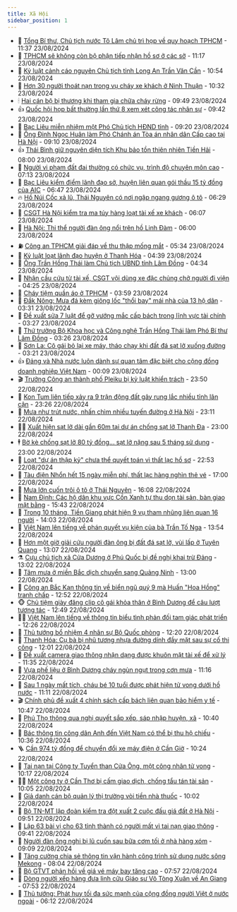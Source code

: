 ```yaml
---
title: Xã Hội
sidebar_position: 1
---
```


<!-- dantri-xa-hoi:START -->
- 🫣 [Tổng Bí thư, Chủ tịch nước Tô Lâm chủ trì họp về quy hoạch TPHCM](https://dantri.com.vn/xa-hoi/tong-bi-thu-chu-tich-nuoc-to-lam-chu-tri-hop-ve-quy-hoach-tphcm-20240823183101407.htm) - 11:37 23/08/2024
- 💼 [TPHCM sẽ không còn bộ phận tiếp nhận hồ sơ ở các sở](https://dantri.com.vn/xa-hoi/tphcm-se-khong-con-bo-phan-tiep-nhan-ho-so-o-cac-so-20240823175048282.htm) - 11:17 23/08/2024
- 🎊 [Kỷ luật cảnh cáo nguyên Chủ tịch tỉnh Long An Trần Văn Cần](https://dantri.com.vn/xa-hoi/ky-luat-canh-cao-nguyen-chu-tich-tinh-long-an-tran-van-can-20240823175211781.htm) - 10:54 23/08/2024
- 🙉 [Hơn 30 người thoát nạn trong vụ cháy xe khách ở Ninh Thuận](https://dantri.com.vn/xa-hoi/hon-30-nguoi-thoat-nan-trong-vu-chay-xe-khach-o-ninh-thuan-20240823171347233.htm) - 10:32 23/08/2024
- 🕯 [Hai cán bộ bị thương khi tham gia chữa cháy rừng](https://dantri.com.vn/xa-hoi/hai-can-bo-bi-thuong-khi-tham-gia-chua-chay-rung-20240823161653469.htm) - 09:49 23/08/2024
- 👍 [Quốc hội họp bất thường lần thứ 8 xem xét công tác nhân sự](https://dantri.com.vn/xa-hoi/quoc-hoi-hop-bat-thuong-lan-thu-8-xem-xet-cong-tac-nhan-su-20240823163358180.htm) - 09:42 23/08/2024
- 🤖 [Bạc Liêu miễn nhiệm một Phó Chủ tịch HĐND tỉnh](https://dantri.com.vn/xa-hoi/bac-lieu-mien-nhiem-mot-pho-chu-tich-hdnd-tinh-20240823145537151.htm) - 09:20 23/08/2024
- 🙉 [Ông Đinh Ngọc Huân làm Phó Chánh án Tòa án nhân dân Cấp cao tại Hà Nội](https://dantri.com.vn/xa-hoi/ong-dinh-ngoc-huan-lam-pho-chanh-an-toa-an-nhan-dan-cap-cao-tai-ha-noi-20240823150207746.htm) - 09:10 23/08/2024
- 👍 [Thái Bình giữ nguyên diện tích Khu bảo tồn thiên nhiên Tiền Hải](https://dantri.com.vn/xa-hoi/thai-binh-giu-nguyen-dien-tich-khu-bao-ton-thien-nhien-tien-hai-20240823145324456.htm) - 08:00 23/08/2024
- 🗽 [Người vi phạm đất đai thường có chức vụ, trình độ chuyên môn cao](https://dantri.com.vn/xa-hoi/nguoi-vi-pham-dat-dai-thuong-co-chuc-vu-trinh-do-chuyen-mon-cao-20240823140307577.htm) - 07:13 23/08/2024
- 🗽 [Bạc Liêu kiểm điểm lãnh đạo sở, huyện liên quan gói thầu 15 tỷ đồng của AIC](https://dantri.com.vn/xa-hoi/bac-lieu-kiem-diem-lanh-dao-so-huyen-lien-quan-goi-thau-15-ty-dong-cua-aic-20240823112513003.htm) - 06:47 23/08/2024
- 🔥 [Hồ Núi Cốc xả lũ, Thái Nguyên có nơi ngập ngang gương ô tô](https://dantri.com.vn/xa-hoi/ho-nui-coc-xa-lu-thai-nguyen-co-noi-ngap-ngang-guong-o-to-20240823131530012.htm) - 06:29 23/08/2024
- 🦒 [CSGT Hà Nội kiểm tra ma túy hàng loạt tài xế xe khách](https://dantri.com.vn/xa-hoi/csgt-ha-noi-kiem-tra-ma-tuy-hang-loat-tai-xe-xe-khach-20240823111729649.htm) - 06:07 23/08/2024
- 🧐 [Hà Nội: Thi thể người đàn ông nổi trên hồ Linh Đàm](https://dantri.com.vn/xa-hoi/ha-noi-thi-the-nguoi-dan-ong-noi-tren-ho-linh-dam-20240823115118029.htm) - 06:00 23/08/2024
- ⛽️ [Công an TPHCM giải đáp về thu thập mống mắt](https://dantri.com.vn/xa-hoi/cong-an-tphcm-giai-dap-ve-thu-thap-mong-mat-20240823114633098.htm) - 05:34 23/08/2024
- 🚀 [Kỷ luật loạt lãnh đạo huyện ở Thanh Hóa](https://dantri.com.vn/xa-hoi/ky-luat-loat-lanh-dao-huyen-o-thanh-hoa-20240823105539755.htm) - 04:39 23/08/2024
- 🦒 [Ông Trần Hồng Thái làm Chủ tịch UBND tỉnh Lâm Đồng](https://dantri.com.vn/xa-hoi/ong-tran-hong-thai-lam-chu-tich-ubnd-tinh-lam-dong-20240823092517222.htm) - 04:34 23/08/2024
- 🦅 [Nhận cầu cứu từ tài xế, CSGT vội dùng xe đặc chủng chở người đi viện](https://dantri.com.vn/xa-hoi/nhan-cau-cuu-tu-tai-xe-csgt-voi-dung-xe-dac-chung-cho-nguoi-di-vien-20240823105202045.htm) - 04:25 23/08/2024
- 🚀 [Cháy tiệm quần áo ở TPHCM](https://dantri.com.vn/xa-hoi/chay-tiem-quan-ao-o-tphcm-20240823101537837.htm) - 03:59 23/08/2024
- 🦅 [Đắk Nông: Mưa đá kèm giông lốc &quot;thổi bay&quot; mái nhà của 13 hộ dân](https://dantri.com.vn/xa-hoi/dak-nong-mua-da-kem-giong-loc-thoi-bay-mai-nha-cua-13-ho-dan-20240823093003563.htm) - 03:31 23/08/2024
- 🤠 [Đề xuất sửa 7 luật để gỡ vướng mắc cấp bách trong lĩnh vực tài chính](https://dantri.com.vn/xa-hoi/de-xuat-sua-7-luat-de-go-vuong-mac-cap-bach-trong-linh-vuc-tai-chinh-20240823094051954.htm) - 03:27 23/08/2024
- 💄 [Thứ trưởng Bộ Khoa học và Công nghệ Trần Hồng Thái làm Phó Bí thư Lâm Đồng](https://dantri.com.vn/xa-hoi/thu-truong-bo-khoa-hoc-va-cong-nghe-tran-hong-thai-lam-pho-bi-thu-lam-dong-20240823095528028.htm) - 03:26 23/08/2024
- 🥷 [Sơn La: Cô gái bỏ lại xe máy, tháo chạy khi đất đá sạt lở xuống đường](https://dantri.com.vn/xa-hoi/son-la-co-gai-bo-lai-xe-may-thao-chay-khi-dat-da-sat-lo-xuong-duong-20240823101446400.htm) - 03:21 23/08/2024
- 👍 [Đảng và Nhà nước luôn dành sự quan tâm đặc biệt cho cộng đồng doanh nghiệp Việt Nam](https://dantri.com.vn/xa-hoi/dang-va-nha-nuoc-luon-danh-su-quan-tam-dac-biet-cho-cong-dong-doanh-nghiep-viet-nam-20240823070857434.htm) - 00:09 23/08/2024
- 🎬 [Trưởng Công an thành phố Pleiku bị kỷ luật khiển trách](https://dantri.com.vn/xa-hoi/truong-cong-an-thanh-pho-pleiku-bi-ky-luat-khien-trach-20240823061912880.htm) - 23:50 22/08/2024
- 🦒 [Kon Tum liên tiếp xảy ra 9 trận động đất gây rung lắc nhiều tỉnh lân cận](https://dantri.com.vn/xa-hoi/kon-tum-lien-tiep-xay-ra-9-tran-dong-dat-gay-rung-lac-nhieu-tinh-lan-can-20240823054932645.htm) - 23:26 22/08/2024
- 🌊 [Mưa như trút nước, nhấn chìm nhiều tuyến đường ở Hà Nội](https://dantri.com.vn/xa-hoi/mua-nhu-trut-nuoc-nhan-chim-nhieu-tuyen-duong-o-ha-noi-20240823005957568.htm) - 23:11 22/08/2024
- 🧑‍💻 [Xuất hiện sạt lở dài gần 60m tại dự án chống sạt lở Thanh Đa](https://dantri.com.vn/xa-hoi/xuat-hien-sat-lo-dai-gan-60m-tai-du-an-chong-sat-lo-thanh-da-20240822142514505.htm) - 23:00 22/08/2024
- 🕴 [Bờ kè chống sạt lở 80 tỷ đồng... sạt lở nặng sau 5 tháng sử dụng](https://dantri.com.vn/xa-hoi/bo-ke-chong-sat-lo-80-ty-dong-sat-lo-nang-sau-5-thang-su-dung-20240822161007333.htm) - 23:00 22/08/2024
- 🤔 [Loạt &quot;dự án thập kỷ&quot; chưa thể quyết toán vì thất lạc hồ sơ](https://dantri.com.vn/xa-hoi/loat-du-an-thap-ky-chua-the-quyet-toan-vi-that-lac-ho-so-20240822164815472.htm) - 22:53 22/08/2024
- 💄 [Tàu điện Nhổn hết 15 ngày miễn phí, thất lạc hàng nghìn thẻ vé](https://dantri.com.vn/xa-hoi/tau-dien-nhon-het-15-ngay-mien-phi-that-lac-hang-nghin-the-ve-20240822222749256.htm) - 17:00 22/08/2024
- 🧠 [Mưa lớn cuốn trôi ô tô ở Thái Nguyên](https://dantri.com.vn/xa-hoi/mua-lon-cuon-troi-o-to-o-thai-nguyen-20240822225817332.htm) - 16:08 22/08/2024
- 🦣 [Nam Định: Các hộ dân khu vực Cồn Xanh tự thu dọn tài sản, bàn giao mặt bằng](https://dantri.com.vn/xa-hoi/nam-dinh-cac-ho-dan-khu-vuc-con-xanh-tu-thu-don-tai-san-ban-giao-mat-bang-20240822222410025.htm) - 15:43 22/08/2024
- 💫 [Trong 10 tháng, Tiền Giang phát hiện 9 vụ tham nhũng liên quan 16 người](https://dantri.com.vn/xa-hoi/trong-10-thang-tien-giang-phat-hien-9-vu-tham-nhung-lien-quan-16-nguoi-20240822191745903.htm) - 14:03 22/08/2024
- 🚀 [Việt Nam lên tiếng về phán quyết vụ kiện của bà Trần Tố Nga](https://dantri.com.vn/xa-hoi/viet-nam-len-tieng-ve-phan-quyet-vu-kien-cua-ba-tran-to-nga-20240822181744002.htm) - 13:54 22/08/2024
- 🤔 [Hơn một giờ giải cứu người đàn ông bị đất đá sạt lở, vùi lấp ở Tuyên Quang](https://dantri.com.vn/xa-hoi/hon-mot-gio-giai-cuu-nguoi-dan-ong-bi-dat-da-sat-lo-vui-lap-o-tuyen-quang-20240822195717884.htm) - 13:07 22/08/2024
- ⚗️ [Cựu chủ tịch xã Cửa Dương ở Phú Quốc bị đề nghị khai trừ Đảng](https://dantri.com.vn/xa-hoi/cuu-chu-tich-xa-cua-duong-o-phu-quoc-bi-de-nghi-khai-tru-dang-20240822192551535.htm) - 13:02 22/08/2024
- 🫶 [Tâm mưa ở miền Bắc dịch chuyển sang Quảng Ninh](https://dantri.com.vn/xa-hoi/tam-mua-o-mien-bac-dich-chuyen-sang-quang-ninh-20240822193823377.htm) - 13:00 22/08/2024
- 🌮 [Công an Bắc Kạn thông tin về biển ngũ quý 9 mà Huấn &quot;Hoa Hồng&quot; tranh chấp](https://dantri.com.vn/xa-hoi/cong-an-bac-kan-thong-tin-ve-bien-ngu-quy-9-ma-huan-hoa-hong-tranh-chap-20240822194635018.htm) - 12:52 22/08/2024
- 🐵 [Chủ tiệm giày đăng clip cô gái khỏa thân ở Bình Dương để câu lượt tương tác](https://dantri.com.vn/xa-hoi/chu-tiem-giay-dang-clip-co-gai-khoa-than-o-binh-duong-de-cau-luot-tuong-tac-20240822192649110.htm) - 12:49 22/08/2024
- 🧑‍🏫 [Việt Nam lên tiếng về thông tin biểu tình phản đối tam giác phát triển](https://dantri.com.vn/xa-hoi/viet-nam-len-tieng-ve-thong-tin-bieu-tinh-phan-doi-tam-giac-phat-trien-20240822175038718.htm) - 12:26 22/08/2024
- 💫 [Thủ tướng bổ nhiệm 4 nhân sự Bộ Quốc phòng](https://dantri.com.vn/xa-hoi/thu-tuong-bo-nhiem-4-nhan-su-bo-quoc-phong-20240822191112907.htm) - 12:20 22/08/2024
- 🦩 [Thanh Hóa: Cụ bà bị nhũ tương nhựa đường dính đầy mặt sau sự cố thi công](https://dantri.com.vn/xa-hoi/thanh-hoa-cu-ba-bi-nhu-tuong-nhua-duong-dinh-day-mat-sau-su-co-thi-cong-20240822181419227.htm) - 12:01 22/08/2024
- 🦄 [Đề xuất camera giao thông nhận dạng được khuôn mặt tài xế để xử lý](https://dantri.com.vn/xa-hoi/de-xuat-camera-giao-thong-nhan-dang-duoc-khuon-mat-tai-xe-de-xu-ly-20240822183059313.htm) - 11:35 22/08/2024
- 💂 [Vựa phế liệu ở Bình Dương cháy ngùn ngụt trong cơn mưa](https://dantri.com.vn/xa-hoi/vua-phe-lieu-o-binh-duong-chay-ngun-ngut-trong-con-mua-20240822180848713.htm) - 11:16 22/08/2024
- 💄 [Sau 1 ngày mất tích, cháu bé 10 tuổi được phát hiện tử vong dưới hồ nước](https://dantri.com.vn/xa-hoi/sau-1-ngay-mat-tich-chau-be-10-tuoi-duoc-phat-hien-tu-vong-duoi-ho-nuoc-20240822175642822.htm) - 11:11 22/08/2024
- 🎬 [Chính phủ đề xuất 4 chính sách cấp bách liên quan bảo hiểm y tế](https://dantri.com.vn/xa-hoi/chinh-phu-de-xuat-4-chinh-sach-cap-bach-lien-quan-bao-hiem-y-te-20240822173149038.htm) - 10:47 22/08/2024
- 👀 [Phú Thọ thông qua nghị quyết sắp xếp, sáp nhập huyện, xã](https://dantri.com.vn/xa-hoi/phu-tho-thong-qua-nghi-quyet-sap-xep-sap-nhap-huyen-xa-20240822173031109.htm) - 10:40 22/08/2024
- 💃 [Bác thông tin công dân Anh đến Việt Nam có thể bị thu hộ chiếu](https://dantri.com.vn/xa-hoi/bac-thong-tin-cong-dan-anh-den-viet-nam-co-the-bi-thu-ho-chieu-20240822173407790.htm) - 10:36 22/08/2024
- 🪜 [Cần 974 tỷ đồng để chuyển đổi xe máy điện ở Cần Giờ](https://dantri.com.vn/xa-hoi/can-974-ty-dong-de-chuyen-doi-xe-may-dien-o-can-gio-20240822171301081.htm) - 10:24 22/08/2024
- 📝 [Tai nạn tại Công ty Tuyển than Cửa Ông, một công nhân tử vong](https://dantri.com.vn/xa-hoi/tai-nan-tai-cong-ty-tuyen-than-cua-ong-mot-cong-nhan-tu-vong-20240822165800386.htm) - 10:17 22/08/2024
- 🧑‍💻 [Một công ty ở Cần Thơ bị cấm giao dịch, chống tẩu tán tài sản](https://dantri.com.vn/xa-hoi/mot-cong-ty-o-can-tho-bi-cam-giao-dich-chong-tau-tan-tai-san-20240822152749689.htm) - 10:05 22/08/2024
- 👺 [Giả danh cán bộ quản lý thị trường vòi tiền nhà thuốc](https://dantri.com.vn/xa-hoi/gia-danh-can-bo-quan-ly-thi-truong-voi-tien-nha-thuoc-20240822162927772.htm) - 10:02 22/08/2024
- 🌮 [Bộ TN-MT lập đoàn kiểm tra đột xuất 2 cuộc đấu giá đất ở Hà Nội](https://dantri.com.vn/xa-hoi/bo-tn-mt-lap-doan-kiem-tra-dot-xuat-2-cuoc-dau-gia-dat-o-ha-noi-20240822164130789.htm) - 09:51 22/08/2024
- 🤭 [Lập 63 bài vị cho 63 tỉnh thành có người mất vì tai nạn giao thông](https://dantri.com.vn/xa-hoi/lap-63-bai-vi-cho-63-tinh-thanh-co-nguoi-mat-vi-tai-nan-giao-thong-20240822162409338.htm) - 09:41 22/08/2024
- 💪 [Người đàn ông nghi bị lũ cuốn sau bữa cơm tối ở nhà hàng xóm](https://dantri.com.vn/xa-hoi/nguoi-dan-ong-nghi-bi-lu-cuon-sau-bua-com-toi-o-nha-hang-xom-20240822154842012.htm) - 09:09 22/08/2024
- 🧰 [Tăng cường chia sẻ thông tin vận hành công trình sử dụng nước sông Mekong](https://dantri.com.vn/xa-hoi/tang-cuong-chia-se-thong-tin-van-hanh-cong-trinh-su-dung-nuoc-song-mekong-20240822143844036.htm) - 08:04 22/08/2024
- 🤡 [Bộ GTVT phản hồi về giá vé máy bay tăng cao](https://dantri.com.vn/xa-hoi/bo-gtvt-phan-hoi-ve-gia-ve-may-bay-tang-cao-20240822143540096.htm) - 07:57 22/08/2024
- 🦆 [Dòng người xếp hàng đưa linh cữu Giáo sư Võ Tòng Xuân về An Giang](https://dantri.com.vn/xa-hoi/dong-nguoi-xep-hang-dua-linh-cuu-giao-su-vo-tong-xuan-ve-an-giang-20240822140945924.htm) - 07:53 22/08/2024
- 🦍 [Thủ tướng: Phát huy tối đa sức mạnh của cộng đồng người Việt ở nước ngoài](https://dantri.com.vn/xa-hoi/thu-tuong-phat-huy-toi-da-suc-manh-cua-cong-dong-nguoi-viet-o-nuoc-ngoai-20240822124942860.htm) - 06:12 22/08/2024<!-- dantri-xa-hoi:END -->
